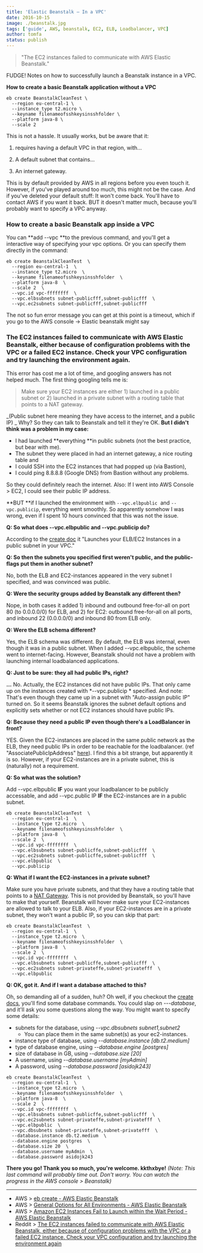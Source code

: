 ```yaml
---
title: 'Elastic Beanstalk – In a VPC'
date: 2016-10-15
image: ./beanstalk.jpg
tags: ['guide', AWS, beanstalk, EC2, ELB, Loadbalancer, VPC]
author: tomfa
status: publish
---
```


> "The EC2 instances failed to communicate with AWS Elastic Beanstalk."

FUDGE! Notes on how to successfully launch a Beanstalk instance in a VPC.

**How to create a basic Beanstalk application without a VPC**

```
eb create BeanstalkCleanTest \
  --region eu-central-1 \
  --instance_type t2.micro \
  --keyname filenameofsshkeysinsshfolder \
  --platform java-8 \
  --scale 2
```

This is not a hassle. It usually works, but be aware that it:

1. requires having a default VPC in that region, with...

2. A default subnet that contains...

3. An internet gateway.

This is by default provided by AWS in all regions before you even touch it. However, if you've played around too much, this might not be the case. And if you've deleted your default stuff: It won't come back. You'll have to contact AWS if you want it back. BUT it doesn't matter much, because you'll probably want to specify a VPC anyway.

### How to create a basic Beanstalk app inside a VPC

You can **add --vpc **to the previous command, and you'll get a interactive way of specifying your vpc options. Or you can specify them directly in the command:

```
eb create BeanstalkCleanTest  \
  --region eu-central-1  \
  --instance_type t2.micro  \
  --keyname filenameofsshkeysinsshfolder  \
  --platform java-8  \
  --scale 2  \
  --vpc.id vpc-ffffffff  \
  --vpc.elbsubnets subnet-publicfff,subnet-publicfff  \
  --vpc.ec2subnets subnet-publicfff,subnet-publicfff
```

The not so fun error message you can get at this point is a timeout, which if you go to the AWS console -> Elastic beanstalk might say

### The EC2 instances failed to communicate with AWS Elastic Beanstalk, either because of configuration problems with the VPC or a failed EC2 instance. Check your VPC configuration and try launching the environment again.

This error has cost me a lot of time, and googling answers has not helped much. The first thing googling tells me is:

> Make sure your EC2 instances are either 1) launched in a public subnet or 2) launched in a private subnet with a routing table that points to a NAT gateway.

_(Public subnet here meaning they have access to the internet, and a public IP) _ Why? So they can talk to Beanstalk and tell it they're OK. **But I didn't think was a problem in my case:**

- I had launched **everything **in public subnets (not the best practice, but bear with me).
- The subnet they were placed in had an internet gateway, a nice routing table and
- I could SSH into the EC2 instances that had popped up (via Bastion),
- I could ping 8.8.8.8 (Google DNS) from Bastion without any problems.

So they could definitely reach the internet. Also: If I went into AWS Console > EC2, I could see their public IP address.

**BUT **if I launched the environment with `--vpc.elbpublic`  and `--vpc.publicip`, everything went smoothly. So apparently somehow I was wrong, even if I spent 10 hours convinced that this was not the issue.

**Q: So what does --vpc.elbpublic and --vpc.publicip do?**

According to the [create doc](http://docs.aws.amazon.com/elasticbeanstalk/latest/dg/eb3-create.html) it "Launches your ELB/EC2 Instances in a public subnet in your VPC."

**Q: So then the subnets you specified first weren't public, and the public-flags put them in another subnet?**

No, both the ELB and EC2-instances appeared in the very subnet I specified, and was convinced was public.

**Q: Were the security groups added by Beanstalk any different then?**

Nope, in both cases it added 1) inbound and outbound free-for-all on port 80 (to 0.0.0.0/0) for ELB, and 2) for EC2: outbound free-for-all on all ports, and inbound 22 (0.0.0.0/0) and inbound 80 from ELB only.

**Q: Were the ELB schema different?**

Yes, the ELB schema was different. By default, the ELB was internal, even though it was in a public subnet. When I added --vpc.elbpublic, the scheme went to internet-facing. However, Beanstalk should not have a problem with launching internal loadbalanced applications.

**Q: Just to be sure: they all had public IPs, right?**

**...** No. Actually, the EC2 instances did not have public IPs. That only came up on the instances created with *--vpc.publicip * specified. And note: That's even though they came up in a subnet with "Auto-assign public IP" turned on. So it seems Beanstalk ignores the subnet default options and explicitly sets whether or not EC2 instances should have public IPs.

**Q: Because they need a public IP even though there's a LoadBalancer in front?**

YES. Given the EC2-instances are placed in the same public network as the ELB, they need public IPs in order to be reachable for the loadbalancer. (ref "AssociatePublicIpAddress" [here](http://docs.aws.amazon.com/elasticbeanstalk/latest/dg/command-options-general.html#command-options-general-ec2vpc)). I find this a bit strange, but apparently it is so. However, if your EC2-instances are in a private subnet, this is (naturally) not a requirement.

**Q: So what was the solution?**

Add --vpc.elbpublic **IF** you want your loadbalancer to be publicly accessable, and add --vpc.public IP **IF** the EC2-instances are in a public subnet.

```
eb create BeanstalkCleanTest  \
  --region eu-central-1  \
  --instance_type t2.micro  \
  --keyname filenameofsshkeysinsshfolder  \
  --platform java-8  \
  --scale 2  \
  --vpc.id vpc-ffffffff  \
  --vpc.elbsubnets subnet-publicffe,subnet-publicfff  \
  --vpc.ec2subnets subnet-publicffe,subnet-publicfff  \
  --vpc.elbpublic  \
  --vpc.publicip
```

**Q: What if I want the EC2-instances in a private subnet?**

Make sure you have private subnets, and that they have a routing table that points to a [NAT Gateway](http://docs.aws.amazon.com/AmazonVPC/latest/UserGuide/vpc-nat-gateway.html). This is not provided by Beanstalk, so you'll have to make that yourself. Beanstalk will hover make sure your EC2-instances are allowed to talk to your ELB. Also, if your EC2-instances are in a private subnet, they won't want a public IP, so you can skip that part:

```
eb create BeanstalkCleanTest  \
  --region eu-central-1  \
  --instance_type t2.micro  \
  --keyname filenameofsshkeysinsshfolder  \
  --platform java-8  \
  --scale 2  \
  --vpc.id vpc-ffffffff  \
  --vpc.elbsubnets subnet-publicffe,subnet-publicfff  \
  --vpc.ec2subnets subnet-privateffe,subnet-privatefff  \
  --vpc.elbpublic
```

**Q: OK, got it. And if I want a database attached to this?**

Oh, so demanding all of a sudden, huh? Oh well, if you checkout the [create docs](http://docs.aws.amazon.com/elasticbeanstalk/latest/dg/eb3-create.html), you'll find some database commands. You could slap on *---database*, and it'll ask you some questions along the way. You might want to specify some details:

- subnets for the database, using _--vpc.dbsubnets subnet1,subnet2_
  - You can place them in the same subnet(s) as your ec2-instances.
- instance type of database, using *--database.instance [db.t2.medium]*
- type of database engine, using *--database.engine [postgres]*
- size of database in GB, using *--database.size [20]*
- A username, using _--database.username [myAdmin]_
- A password, using _--database.password [asidojk243]_

```
eb create BeanstalkCleanTest  \
  --region eu-central-1  \
  --instance_type t2.micro  \
  --keyname filenameofsshkeysinsshfolder  \
  --platform java-8  \
  --scale 2  \
  --vpc.id vpc-ffffffff  \
  --vpc.elbsubnets subnet-publicffe,subnet-publicfff  \
  --vpc.ec2subnets subnet-privateffe,subnet-privatefff  \
  --vpc.elbpublic  \
  --vpc.dbsubnets subnet-privateffe,subnet-privatefff  \
  --database.instance db.t2.medium  \
  --database.engine postgres  \
  --database.size 20  \
  --database.username myAdmin  \
  --database.password asidojk243
```

**There you go! Thank you so much, you're welcome. kkthxbye!** _(Note: This last command will probably time out. Don't worry. You can watch the progress in the AWS console > Beanstalk)_

---

- AWS > [eb create - AWS Elastic Beanstalk](http://docs.aws.amazon.com/elasticbeanstalk/latest/dg/eb3-create.html)
- AWS > [General Options for All Environments - AWS Elastic Beanstalk](http://docs.aws.amazon.com/elasticbeanstalk/latest/dg/command-options-general.html#command-options-general-ec2vpc)
- AWS > [Amazon EC2 Instances Fail to Launch within the Wait Period - AWS Elastic Beanstalk](http://docs.aws.amazon.com/elasticbeanstalk/latest/dg/events.common.connectivity.html)
- Reddit > [The EC2 instances failed to communicate with AWS Elastic Beanstalk, either because of configuration problems with the VPC or a failed EC2 instance. Check your VPC configuration and try launching the environment again](https://www.reddit.com/r/aws/comments/3edgsp/the_ec2_instances_failed_to_communicate_with_aws/)
